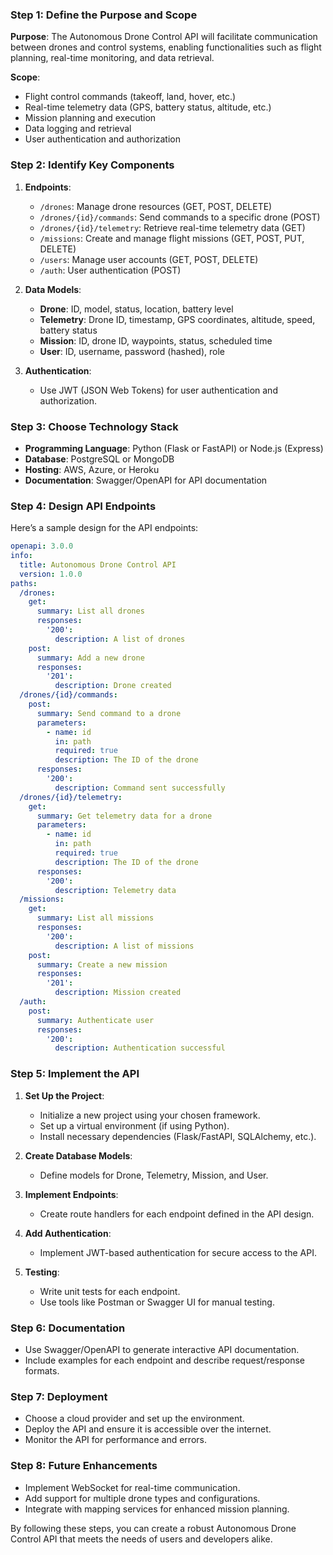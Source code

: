 ### Step 1: Define the Purpose and Scope

**Purpose**: The Autonomous Drone Control API will facilitate communication between drones and control systems, enabling functionalities such as flight planning, real-time monitoring, and data retrieval.

**Scope**:
- Flight control commands (takeoff, land, hover, etc.)
- Real-time telemetry data (GPS, battery status, altitude, etc.)
- Mission planning and execution
- Data logging and retrieval
- User authentication and authorization

### Step 2: Identify Key Components

1. **Endpoints**:
   - `/drones`: Manage drone resources (GET, POST, DELETE)
   - `/drones/{id}/commands`: Send commands to a specific drone (POST)
   - `/drones/{id}/telemetry`: Retrieve real-time telemetry data (GET)
   - `/missions`: Create and manage flight missions (GET, POST, PUT, DELETE)
   - `/users`: Manage user accounts (GET, POST, DELETE)
   - `/auth`: User authentication (POST)

2. **Data Models**:
   - **Drone**: ID, model, status, location, battery level
   - **Telemetry**: Drone ID, timestamp, GPS coordinates, altitude, speed, battery status
   - **Mission**: ID, drone ID, waypoints, status, scheduled time
   - **User**: ID, username, password (hashed), role

3. **Authentication**:
   - Use JWT (JSON Web Tokens) for user authentication and authorization.

### Step 3: Choose Technology Stack

- **Programming Language**: Python (Flask or FastAPI) or Node.js (Express)
- **Database**: PostgreSQL or MongoDB
- **Hosting**: AWS, Azure, or Heroku
- **Documentation**: Swagger/OpenAPI for API documentation

### Step 4: Design API Endpoints

Here’s a sample design for the API endpoints:

```yaml
openapi: 3.0.0
info:
  title: Autonomous Drone Control API
  version: 1.0.0
paths:
  /drones:
    get:
      summary: List all drones
      responses:
        '200':
          description: A list of drones
    post:
      summary: Add a new drone
      responses:
        '201':
          description: Drone created
  /drones/{id}/commands:
    post:
      summary: Send command to a drone
      parameters:
        - name: id
          in: path
          required: true
          description: The ID of the drone
      responses:
        '200':
          description: Command sent successfully
  /drones/{id}/telemetry:
    get:
      summary: Get telemetry data for a drone
      parameters:
        - name: id
          in: path
          required: true
          description: The ID of the drone
      responses:
        '200':
          description: Telemetry data
  /missions:
    get:
      summary: List all missions
      responses:
        '200':
          description: A list of missions
    post:
      summary: Create a new mission
      responses:
        '201':
          description: Mission created
  /auth:
    post:
      summary: Authenticate user
      responses:
        '200':
          description: Authentication successful
```

### Step 5: Implement the API

1. **Set Up the Project**:
   - Initialize a new project using your chosen framework.
   - Set up a virtual environment (if using Python).
   - Install necessary dependencies (Flask/FastAPI, SQLAlchemy, etc.).

2. **Create Database Models**:
   - Define models for Drone, Telemetry, Mission, and User.

3. **Implement Endpoints**:
   - Create route handlers for each endpoint defined in the API design.

4. **Add Authentication**:
   - Implement JWT-based authentication for secure access to the API.

5. **Testing**:
   - Write unit tests for each endpoint.
   - Use tools like Postman or Swagger UI for manual testing.

### Step 6: Documentation

- Use Swagger/OpenAPI to generate interactive API documentation.
- Include examples for each endpoint and describe request/response formats.

### Step 7: Deployment

- Choose a cloud provider and set up the environment.
- Deploy the API and ensure it is accessible over the internet.
- Monitor the API for performance and errors.

### Step 8: Future Enhancements

- Implement WebSocket for real-time communication.
- Add support for multiple drone types and configurations.
- Integrate with mapping services for enhanced mission planning.

By following these steps, you can create a robust Autonomous Drone Control API that meets the needs of users and developers alike.